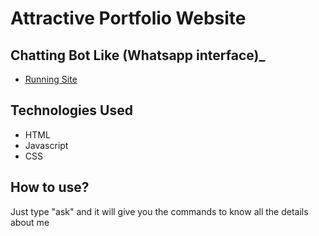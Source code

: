 # Attractive Portfolio Website
## Chatting Bot Like (Whatsapp interface)_


- [Running Site](https://vamshi99145.github.io/Vamshi_Krishna_Portfolio/)



## Technologies Used

- HTML
- Javascript
- CSS

## How to use?
Just type "ask" and it will give you the commands to know all the details about me




